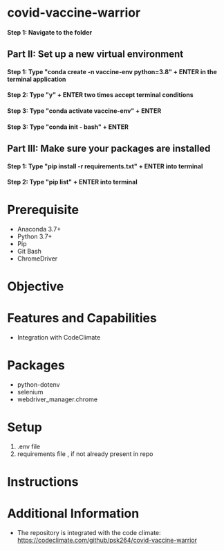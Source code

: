 # covid-vaccine-warrior


#### Step 1: Navigate to the folder


## Part II: Set up a new virtual environment
#### Step 1: Type "conda create -n vaccine-env python=3.8" + ENTER in the terminal application
#### Step 2: Type "y" + ENTER two times accept terminal conditions
#### Step 3: Type "conda activate vaccine-env" + ENTER 
#### Step 3: Type "conda init - bash"  + ENTER 

## Part III: Make sure your packages are installed
#### Step 1: Type "pip install -r requirements.txt" + ENTER into terminal
#### Step 2: Type "pip list" + ENTER into terminal


# Prerequisite
* Anaconda 3.7+
* Python 3.7+
* Pip
* Git Bash
* ChromeDriver

# Objective 

# Features and Capabilities
* Integration with CodeClimate

# Packages
* python-dotenv
* selenium
* webdriver_manager.chrome

# Setup
1. .env file
2. requirements file , if not already present in repo

# Instructions

# Additional Information
* The repository is integrated with the code climate: https://codeclimate.com/github/psk264/covid-vaccine-warrior